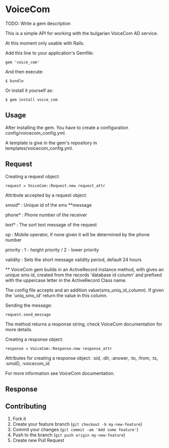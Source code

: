 # VoiceCom

TODO: Write a gem description

This is a simple API for working with the bulgarian VoiceCom AD service.

At this moment only usable with Rails.

Add this line to your application's Gemfile:

    gem 'voice_com'

And then execute:

    $ bundle

Or install it yourself as:

    $ gem install voice_com

## Usage

After installing the gem. You have to create a configuration config/voicecom_config.yml.

A template is give in the gem's repository in templates/voicecom_config.yml.

## Request 
  
  Creating a request object:

    request = VoiceCom::Request.new request_attr

  Attribute accepted by a request object:

  smsid*   : Unique id of the sms **message

  phone*   : Phone number of the receiver

  text*    : The sort text message of the request

  op       : Mobile operator, if none given it will be determined by the phone number

  priority : 1 - height priority / 2 - lower priority

  validity : Sets the short message validity period, default 24 hours

  ** VoiceCom gem builds in an ActiveRecord instance method, with gives an unique sms id,
  created from the records 'database id column' and prefixed with the uppercase letter in the ActiveRecord Class name.

  The config file accepts and an addition value(sms_uniq_id_column). If given the 'uniq_sms_id' return the value in this column.

  Sending the message:

    request.send_message

  The method returns a response string, check VoiceCom documentation for more details.

  Creating a response object:

    response = VoiceCom::Response.new response_attr

  Attributes for creating a response object:
    :sid, :dlr, :answer, :to, :from, :ts, :smsID, :voicecom_id

  For more information see VoiceCom documentation.



## Response



## Contributing

1. Fork it
2. Create your feature branch (`git checkout -b my-new-feature`)
3. Commit your changes (`git commit -am 'Add some feature'`)
4. Push to the branch (`git push origin my-new-feature`)
5. Create new Pull Request